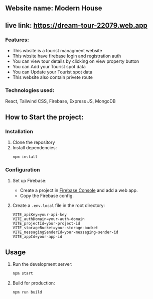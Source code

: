 ## Website name: Modern House
## live link: https://dream-tour-22079.web.app
### Features:
*   This wbsite is a tourist managment website
*   This wbsite have firebase login and registration auth
*   You can view tour details by clicking on view property button
*   You can Add your Tourist spot data
*   You can Update your Tourist spot data
*   This website also contain privete route

### Technologies used:
React, Tailwind CSS, Firebase, Express JS, MongoDB

## How to Start the project:

### Installation
1. Clone the repository
2. Install dependencies:
    ```sh
   npm install
    ```

### Configuration
1. Set up Firebase:
    - Create a project in [Firebase Console](https://console.firebase.google.com/) and add a web app.
    - Copy the Firebase config.

2. Create a `.env.local` file in the root directory:
    ```plaintext
    VITE_apiKey=your-api-key
    VITE_authDomain=your-auth-domain
    VITE_projectId=your-project-id
    VITE_storageBucket=your-storage-bucket
    VITE_messagingSenderId=your-messaging-sender-id
    VITE_appId=your-app-id
    ```

## Usage

1. Run the development server:
    ```sh
    npm start
    ```
2. Build for production:
    ```sh
    npm run build
    ```
